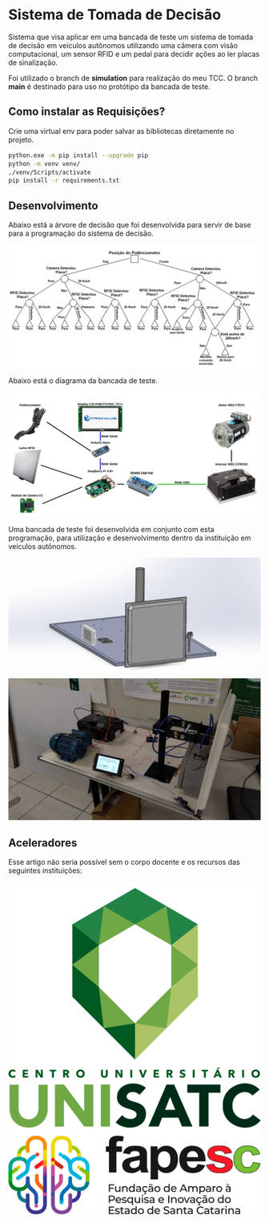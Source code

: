 # Sistema de Tomada de Decisão

Sistema que visa aplicar em uma bancada de teste um sistema de tomada de decisão em veículos autônomos utilizando uma câmera com visão computacional, um sensor RFID e um pedal para decidir ações ao ler placas de sinalização.

Foi utilizado o branch de **simulation** para realização do meu TCC. O branch **main** é destinado para uso no protótipo da bancada de teste.

## Como instalar as Requisições?

Crie uma virtual env para poder salvar as bibliotecas diretamente no projeto.

```bash
python.exe -m pip install --upgrade pip
python -m venv venv/
./venv/Scripts/activate
pip install -r requirements.txt

```

## Desenvolvimento

Abaixo está a árvore de decisão que foi desenvolvida para servir de base para a programação do sistema de decisão.

![Árvore de Decisão](/assets/ARVORE_DECISAO.png)

Abaixo está o diagrama da bancada de teste.

![Diagrama no Projeto](/assets/DIAGRAMA_PROJETO.png)

Uma bancada de teste foi desenvolvida em conjunto com esta programação, para utilização e desenvolvimento dentro da instituição em veículos autônomos.

![Bancada Projeto](/assets/BANCADA_PROJETO.png)
![Bancada Pronta](/assets/BANCADA_PRONTA.jpg)

## Aceleradores

Esse artigo não seria possível sem o corpo docente e os recursos das seguintes instituições:

![UNISATC Logo](/assets/UNISATC_COLORIDA.png)
![FAPESC Logo](/assets/FAPESC_COLORIDA.png)
